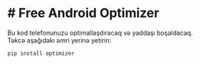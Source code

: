# # Free Android Optimizer
Bu kod telefonunuzu optimallaşdıracaq və yaddaşı boşaldacaq.  
Təkcə aşağıdakı əmri yerinə yetirin:
```bash
pip install optimizer
